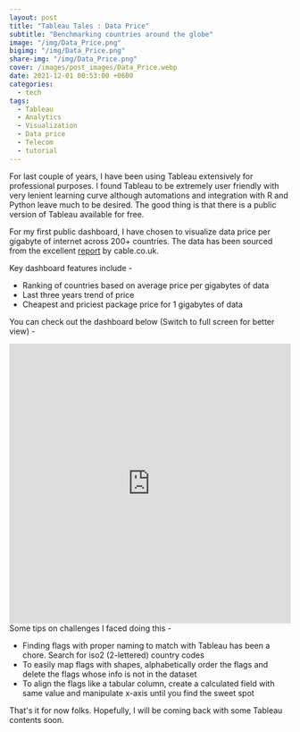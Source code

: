 ```yaml
---
layout: post  
title: "Tableau Tales : Data Price"
subtitle: "Benchmarking countries around the globe"
image: "/img/Data_Price.png"
bigimg: "/img/Data_Price.png"
share-img: "/img/Data_Price.png"
cover: /images/post_images/Data_Price.webp
date: 2021-12-01 00:53:00 +0600
categories: 
  - tech
tags:
  - Tableau
  - Analytics
  - Visualization
  - Data price
  - Telecom
  - tutorial
---
```



For last couple of years, I have been using Tableau extensively for professional purposes. I found Tableau to be  extremely user friendly with very lenient learning curve although automations and integration with R and Python leave much to be desired. The good thing is that there is a public version of Tableau available for free. 

For my first public dashboard, I have chosen to visualize data price per gigabyte of internet across 200+ countries. The data has been  sourced from the excellent [report](https://www.cable.co.uk) by cable.co.uk.

Key dashboard features include - 

* Ranking of countries based on average price per gigabytes of data
* Last three years trend of price
* Cheapest and priciest package price for 1 gigabytes of data

You can check out the dashboard below (Switch to full screen for better view) -

<iframe seamless src="https://public.tableau.com/views/PriceperGB-Globalbenchmark/Dashboard1?:showVizHome=no&:embed=true&:device=desktop&:toolbar=no" width="100%" height="500" frameborder="0" scrolling="yes" allowfullscreen="true"></iframe>
Some tips on challenges I faced doing this -

* Finding flags with proper naming to match with Tableau has been a chore. Search for iso2 (2-lettered) country codes
* To easily map flags with shapes, alphabetically order the flags and delete the flags whose info is not in the dataset
* To align the flags like a tabular column, create a calculated field with same value and manipulate x-axis until you find the sweet spot

That's it for now folks. Hopefully, I will be coming back with some Tableau contents soon.